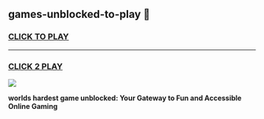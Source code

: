 
## games-unblocked-to-play 👋
<h3>
<a href="https://premium.freeplayer.one?title=games-unblocked-to-play&ref=14F">CLICK TO PLAY</a></h3>
<hr>

<h3>
<a href="https://premium.freeplayer.one?title=games-unblocked-to-play&ref=14F">CLICK 2 PLAY</a>
  
</h3>

<a href="https://premium.freeplayer.one?title=games-unblocked-to-play&ref=12F/"><img src="https://clearcache.store/games.png"></a>


**worlds hardest game unblocked: Your Gateway to Fun and Accessible Online Gaming**
